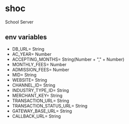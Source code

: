 # shoc
 School Server

## env variables
* DB_URL= String
* AC_YEAR= Number
* ACCEPTING_MONTHS= String(Number + "," + Number)
* MONTHLY_FEES= Number
* ADMISSION_FEES= Number
* MID= String
* WEBSITE= String
* CHANNEL_ID= String
* INDUSTRY_TYPE_ID= String
* MERCHANT_KEY= String
* TRANSACTION_URL= String
* TRANSACTION_STATUS_URL= String
* GATEWAY_BASE_URL= String
* CALLBACK_URL= String
